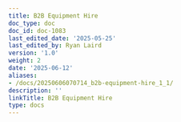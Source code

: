 ```yaml
---
title: B2B Equipment Hire
doc_type: doc
doc_id: doc-1083
last_edited_date: '2025-05-25'
last_edited_by: Ryan Laird
version: '1.0'
weight: 2
date: '2025-06-12'
aliases:
- /docs/20250606070714_b2b-equipment-hire_1_1/
description: ''
linkTitle: B2B Equipment Hire
type: docs
---
```


